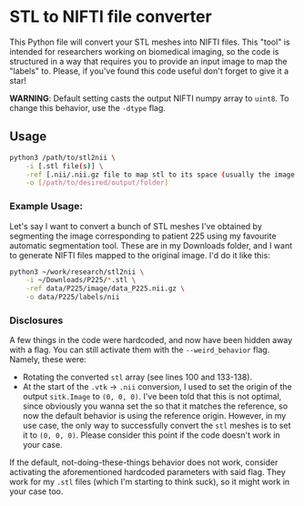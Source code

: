# STL to NIFTI file converter

This Python file will convert your STL meshes into NIFTI files. This "tool" is intended for researchers working on biomedical imaging, so the code is structured in a way that requires you to provide an input image to map the "labels" to. Please, if you've found this code useful don't forget to give it a star!

**WARNING**: Default setting casts the output NIFTI numpy array to ```uint8```. To change this behavior, use the `-dtype` flag.

## Usage

```bash
python3 /path/to/stl2nii \
    -i [.stl file(s)] \
    -ref [.nii/.nii.gz file to map stl to its space (usually the image the stl comes from)] \
    -o [/path/to/desired/output/folder]
```

### Example Usage:

Let's say I want to convert a bunch of STL meshes I've obtained by segmenting the image corresponding to patient 225 using my favourite automatic segmentation tool. These are in my Downloads folder, and I want to generate NIFTI files mapped to the original image. I'd do it like this:

```bash
python3 ~/work/research/stl2nii \
    -i ~/Downloads/P225/*.stl \
    -ref data/P225/image/data_P225.nii.gz \
    -o data/P225/labels/nii
```

### Disclosures

A few things in the code were hardcoded, and now have been hidden away with a flag. You can still activate them with the ```--weird_behavior``` flag. Namely, these were:
- Rotating the converted `stl` array (see lines 100 and 133-138).
- At the start of the `.vtk` -> `.nii` conversion, I used to set the origin of the output `sitk.Image` to `(0, 0, 0)`. I've been told that this is not optimal, since obviously you wanna set the so that it matches the reference, so now the default behavior is using the reference origin. However, in my use case, the only way to successfully convert the `stl` meshes is to set it to `(0, 0, 0)`. Please consider this point if the code doesn't work in your case.

If the default, not-doing-these-things behavior does not work, consider activating the aforementioned hardcoded parameters with said flag. They work for my `.stl` files (which I'm starting to think suck), so it might work in your case too.